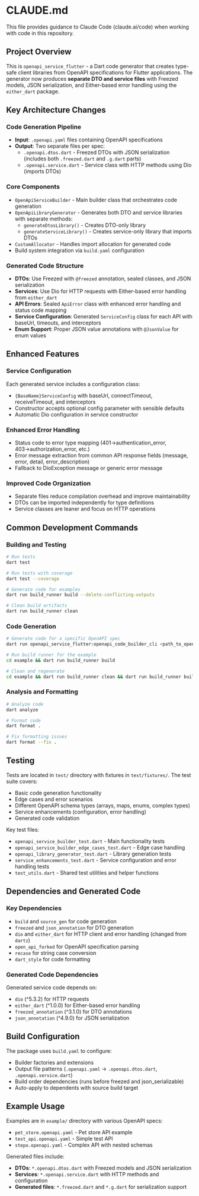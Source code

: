 # CLAUDE.md

This file provides guidance to Claude Code (claude.ai/code) when working with code in this repository.

## Project Overview

This is `openapi_service_flutter` - a Dart code generator that creates type-safe client libraries from OpenAPI specifications for Flutter applications. The generator now produces **separate DTO and service files** with Freezed models, JSON serialization, and Either-based error handling using the `either_dart` package.

## Key Architecture Changes

### Code Generation Pipeline
- **Input**: `.openapi.yaml` files containing OpenAPI specifications
- **Output**: Two separate files per spec:
  - `.openapi.dtos.dart` - Freezed DTOs with JSON serialization (includes both `.freezed.dart` and `.g.dart` parts)
  - `.openapi.service.dart` - Service class with HTTP methods using Dio (imports DTOs)

### Core Components
- `OpenApiServiceBuilder` - Main builder class that orchestrates code generation
- `OpenApiLibraryGenerator` - Generates both DTO and service libraries with separate methods:
  - `generateDtosLibrary()` - Creates DTO-only library
  - `generateServiceLibrary()` - Creates service-only library that imports DTOs
- `CustomAllocator` - Handles import allocation for generated code
- Build system integration via `build.yaml` configuration

### Generated Code Structure
- **DTOs**: Use Freezed with `@freezed` annotation, sealed classes, and JSON serialization
- **Services**: Use Dio for HTTP requests with Either-based error handling from `either_dart`
- **API Errors**: Sealed `ApiError` class with enhanced error handling and status code mapping
- **Service Configuration**: Generated `ServiceConfig` class for each API with baseUrl, timeouts, and interceptors
- **Enum Support**: Proper JSON value annotations with `@JsonValue` for enum values

## Enhanced Features

### Service Configuration
Each generated service includes a configuration class:
- `{BaseName}ServiceConfig` with baseUrl, connectTimeout, receiveTimeout, and interceptors
- Constructor accepts optional config parameter with sensible defaults
- Automatic Dio configuration in service constructor

### Enhanced Error Handling
- Status code to error type mapping (401→authentication_error, 403→authorization_error, etc.)
- Error message extraction from common API response fields (message, error, detail, error_description)
- Fallback to DioException message or generic error message

### Improved Code Organization
- Separate files reduce compilation overhead and improve maintainability
- DTOs can be imported independently for type definitions
- Service classes are leaner and focus on HTTP operations

## Common Development Commands

### Building and Testing
```bash
# Run tests
dart test

# Run tests with coverage
dart test --coverage

# Generate code for examples
dart run build_runner build --delete-conflicting-outputs

# Clean build artifacts
dart run build_runner clean
```

### Code Generation
```bash
# Generate code for a specific OpenAPI spec
dart run openapi_service_flutter:openapi_code_builder_cli <path_to_openapi.yaml>

# Run build runner for the example
cd example && dart run build_runner build

# Clean and regenerate
cd example && dart run build_runner clean && dart run build_runner build
```

### Analysis and Formatting
```bash
# Analyze code
dart analyze

# Format code
dart format .

# Fix formatting issues
dart format --fix .
```

## Testing

Tests are located in `test/` directory with fixtures in `test/fixtures/`. The test suite covers:
- Basic code generation functionality
- Edge cases and error scenarios
- Different OpenAPI schema types (arrays, maps, enums, complex types)
- Service enhancements (configuration, error handling)
- Generated code validation

Key test files:
- `openapi_service_builder_test.dart` - Main functionality tests
- `openapi_service_builder_edge_cases_test.dart` - Edge case handling
- `openapi_library_generator_test.dart` - Library generation tests
- `service_enhancements_test.dart` - Service configuration and error handling tests
- `test_utils.dart` - Shared test utilities and helper functions

## Dependencies and Generated Code

### Key Dependencies
- `build` and `source_gen` for code generation
- `freezed` and `json_annotation` for DTO generation
- `dio` and `either_dart` for HTTP client and error handling (changed from `dartz`)
- `open_api_forked` for OpenAPI specification parsing
- `recase` for string case conversion
- `dart_style` for code formatting

### Generated Code Dependencies
Generated service code depends on:
- `dio` (^5.3.2) for HTTP requests
- `either_dart` (^1.0.0) for Either-based error handling
- `freezed_annotation` (^3.1.0) for DTO annotations
- `json_annotation` (^4.9.0) for JSON serialization

## Build Configuration

The package uses `build.yaml` to configure:
- Builder factories and extensions
- Output file patterns (`.openapi.yaml` → `.openapi.dtos.dart`, `.openapi.service.dart`)
- Build order dependencies (runs before freezed and json_serializable)
- Auto-apply to dependents with source build target

## Example Usage

Examples are in `example/` directory with various OpenAPI specs:
- `pet_store.openapi.yaml` - Pet store API example
- `test_api.openapi.yaml` - Simple test API
- `stepo.openapi.yaml` - Complex API with nested schemas

Generated files include:
- **DTOs**: `*.openapi.dtos.dart` with Freezed models and JSON serialization
- **Services**: `*.openapi.service.dart` with HTTP methods and configuration
- **Generated files**: `*.freezed.dart` and `*.g.dart` for serialization support
